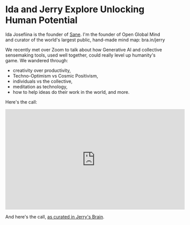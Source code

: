 # Ida and Jerry Explore Unlocking Human Potential

Ida Josefiina is the founder of [Sane](https://www.sane.fyi/). I'm the founder of Open Global Mind and curator of the world's largest public, hand-made mind map: bra.in/jerry 

We recently met over Zoom to talk about how Generative AI and collective sensemaking tools, used well together, could really level up humanity's game. We wandered through:
- creativity over productivity, 
- Techno-Optimism vs Cosmic Positivism, 
- individuals vs the collective, 
- meditation as technology, 
- how to help ideas do their work in the world, and more. 

Here's the call:
<iframe width="560" height="315" src="https://www.youtube.com/embed/BrQiYHksodw?si=CoGmvnnJOU7F1TnC" title="YouTube video player" frameborder="0" allow="accelerometer; autoplay; clipboard-write; encrypted-media; gyroscope; picture-in-picture; web-share" referrerpolicy="strict-origin-when-cross-origin" allowfullscreen></iframe>

And here's the call, [as curated in Jerry's Brain](https://bra.in/2pDa8n). 
